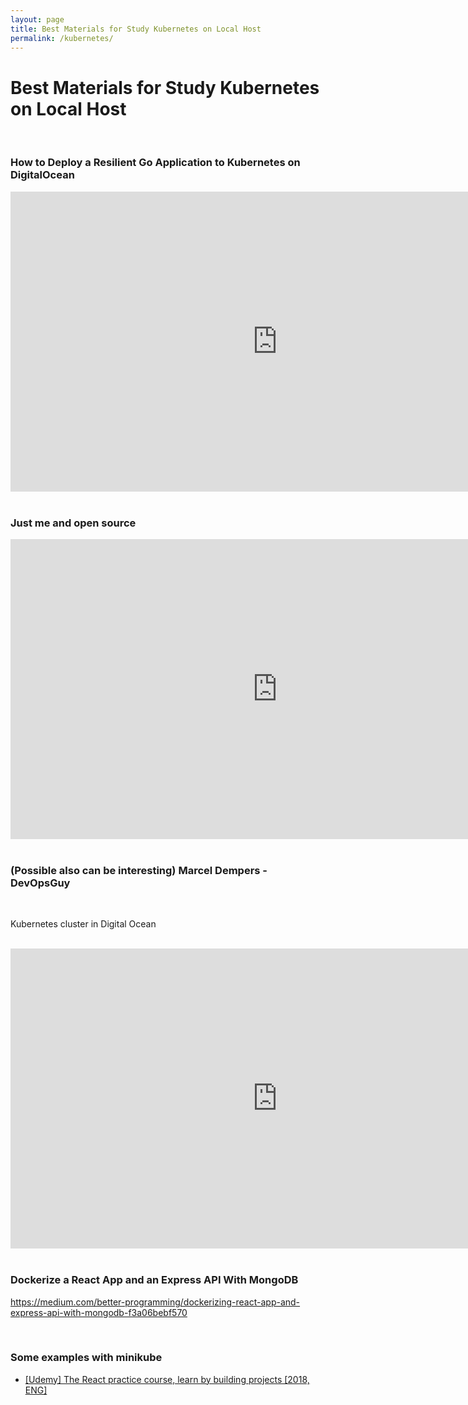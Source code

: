 ```yaml
---
layout: page
title: Best Materials for Study Kubernetes on Local Host
permalink: /kubernetes/
---
```


# Best Materials for Study Kubernetes on Local Host

<br/>

### How to Deploy a Resilient Go Application to Kubernetes on DigitalOcean

<div align="center">

<iframe width="853" height="480" src="https://www.youtube.com/embed/g_-U5jddSuM" frameborder="0" allow="accelerometer; autoplay; encrypted-media; gyroscope; picture-in-picture" allowfullscreen></iframe>

</div>

<br/>

### Just me and open source

<div align="center">

<iframe width="853" height="480" src="https://www.youtube.com/embed/videoseries?list=PL34sAs7_26wNBRWM6BDhnonoA5FMERax0" frameborder="0" allow="accelerometer; autoplay; encrypted-media; gyroscope; picture-in-picture" allowfullscreen></iframe>

</div>



<br/>

### (Possible also can be interesting) Marcel Dempers - DevOpsGuy

<br/>

Kubernetes cluster in Digital Ocean

<br/>

<div align="center">

<iframe width="853" height="480" src="https://www.youtube.com/embed/videoseries?list=PLHq1uqvAteVvt4HcEEXBYZp6hOS0ViOvT" frameborder="0" allow="accelerometer; autoplay; encrypted-media; gyroscope; picture-in-picture" allowfullscreen></iframe>

</div>

<br/>

### Dockerize a React App and an Express API With MongoDB

https://medium.com/better-programming/dockerizing-react-app-and-express-api-with-mongodb-f3a06bebf570

<br/>

### Some examples with minikube

- <a href="https://github.com/webmakaka/The-React-Practice-Course-Learn-by-Building-Projects" rel="nofollow">[Udemy] The React practice course, learn by building projects [2018, ENG]</a>
